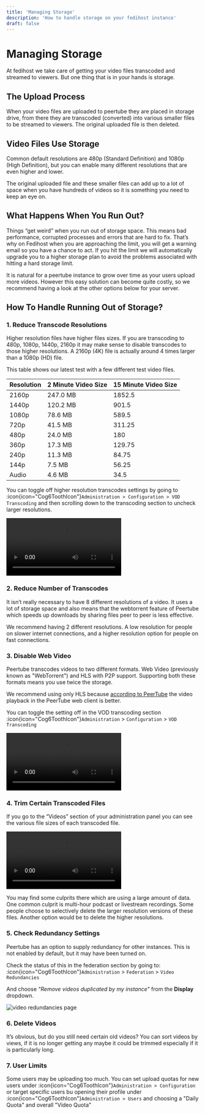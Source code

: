 ```yaml
---
title: 'Managing Storage'
description: 'How to handle storage on your fedihost instance'
draft: false
---
```

Managing Storage
===

At fedihost we take care of getting your video files transcoded and streamed to
viewers.
But one thing that is in your hands is storage.

## The Upload Process
When your video files are uploaded to peertube they are placed in storage drive,
from there they are transcoded (converted) into various smaller files to be
streamed to viewers. The original uploaded file is then deleted.

## Video Files Use Storage
Common default resolutions are 480p (Standard Definition) and 1080p (High
Definition), but you can enable many different resolutions that are even higher
and lower.

The original uploaded file and these smaller files can add up to a lot of space
when you have hundreds of videos so it is something you need to keep an eye on.

## What Happens When You Run Out?
Things “get weird” when you run out of storage space. This means bad
performance, corrupted processes and errors that are hard to fix. That’s why on
Fedihost when you are approaching the limit, you will get a warning email so you
have a chance to act. If you hit the limit we will automatically upgrade you to
a higher storage plan to avoid the problems associated with hitting a hard
storage limit.

It is natural for a peertube instance to grow over time as your users upload
more videos. However this easy solution can become quite costly, so we recommend
having a look at the other options below for your server.

## How To Handle Running Out of Storage?

### 1. Reduce Transcode Resolutions
Higher resolution files have higher files sizes. If you are transcoding to 480p,
1080p, 1440p, 2160p it may make sense to disable transcodes to those higher
resolutions. A 2160p (4K) file is actually around 4 times larger than a 1080p
(HD) file.

This table shows our latest test with a few different test video files.

| Resolution      | 2 Minute Video Size | 15 Minute Video Size |
| --------------- | ------------------- | -------------------- |
| 2160p           | 247.0 MB            | 1852.5               |
| 1440p           | 120.2 MB            | 901.5                |
| 1080p           | 78.6 MB             | 589.5                |
| 720p            | 41.5 MB             | 311.25               |
| 480p            | 24.0 MB             | 180                  |
| 360p            | 17.3 MB             | 129.75               |
| 240p            | 11.3 MB             | 84.75                |
| 144p            | 7.5 MB              | 56.25                |
| Audio           | 4.6 MB              | 34.5                 |

You can toggle off higher resolution transcodes settings by going to
:icon{icon="Cog6ToothIcon"}`Administration > Configuration > VOD Transcoding`
and then scrolling down to the transcoding section to uncheck larger
resolutions.

<video
src="https://cdn.f-h.co/web/video/peertube/storage/large-resolution-disable.mp4"
controls  loop></video>

### 2. Reduce Number of Transcodes

It isn’t really necessary to have 8 different resolutions of a video. It uses a
lot of storage space and also means that the webtorrent feature of Peertube
which speeds up downloads by sharing files peer to peer is less effective.

We recommend having 2 different resolutions. A low resolution for people on
slower internet connections, and a higher resolution option for people on fast
connections.

### 3. Disable Web Video
Peertube transcodes videos to two different formats. Web Video (previously known
as "WebTorrent") and HLS with P2P support. Supporting both these formats means
you use twice the storage.

We recommend using only HLS because [according to
PeerTube](https://docs.joinpeertube.org/admin/configuration#web-video-transcoding-or-hls-transcoding)
the video playback in the PeerTube web client is better.

You can toggle the setting off in the VOD transcoding section
:icon{icon="Cog6ToothIcon"}`Administration` > `Configuration` > `VOD
Transcoding`

<video src="https://cdn.f-h.co/web/video/peertube/storage/webvideo-disable.mp4"
controls  loop></video>

### 4. Trim Certain Transcoded Files
If you go to the “Videos” section of your administration panel you can see the
various file sizes of each transcoded file.

<video
src="https://cdn.f-h.co/web/video/peertube/storage/removing-excessive-resolutions.mp4"
controls loop></video>

You may find some culprits there which are using a large amount of data. One
common culprit is multi-hour podcast or livestream recordings. Some people
choose to selectively delete the larger resolution versions of these files.
Another option would be to delete the higher resolutions.

### 5. Check Redundancy Settings
Peertube has an option to supply redundancy for other instances. This is not
enabled by default, but it may have been turned on.

Check the status of this in the federation section by going to:
:icon{icon="Cog6ToothIcon"}`Administration` > `Federation` > `Video
Redundancies`

And choose *"Remove videos duplicated by my instance"* from the **Display**
dropdown.

![video redundancies
page](/article/img/peertube/storage/federation-redundancies.png)

### 6. Delete Videos
It’s obvious, but do you still need certain old videos? You can sort videos by
views, if it is no longer getting any maybe it could be trimmed especially if it
is particularly long.

### 7. User Limits
Some users may be uploading too much. You can set upload quotas for new users
under :icon{icon="Cog6ToothIcon"}`Administration > Configuration` or target
specific users bu opening their profile under
:icon{icon="Cog6ToothIcon"}`Administration > Users` and choosing a "Daily Quota"
and overall "Video Quota"
